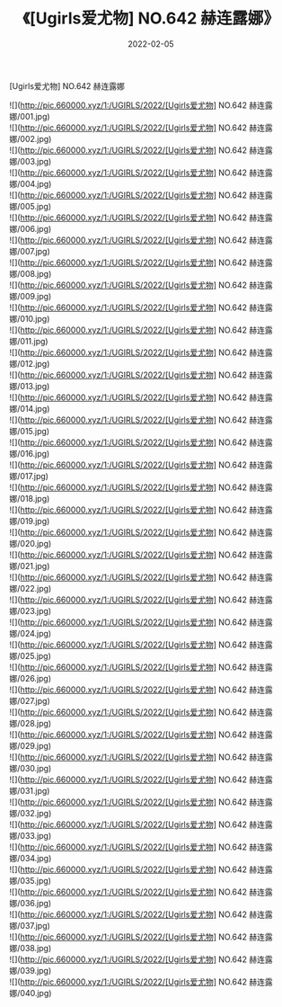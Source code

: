 ﻿---
layout: post
title:  《[Ugirls爱尤物] NO.642 赫连露娜》
date:   2022-02-05
img: http://pic.660000.xyz/1:/UGIRLS/2022/[Ugirls爱尤物] NO.642 赫连露娜/000.jpg
categories: [美女, 清纯, 唯美]
---

[Ugirls爱尤物] NO.642 赫连露娜

 ![](http://pic.660000.xyz/1:/UGIRLS/2022/[Ugirls爱尤物] NO.642 赫连露娜/001.jpg) <br>![](http://pic.660000.xyz/1:/UGIRLS/2022/[Ugirls爱尤物] NO.642 赫连露娜/002.jpg) <br>![](http://pic.660000.xyz/1:/UGIRLS/2022/[Ugirls爱尤物] NO.642 赫连露娜/003.jpg) <br>![](http://pic.660000.xyz/1:/UGIRLS/2022/[Ugirls爱尤物] NO.642 赫连露娜/004.jpg) <br>![](http://pic.660000.xyz/1:/UGIRLS/2022/[Ugirls爱尤物] NO.642 赫连露娜/005.jpg) <br>![](http://pic.660000.xyz/1:/UGIRLS/2022/[Ugirls爱尤物] NO.642 赫连露娜/006.jpg) <br>![](http://pic.660000.xyz/1:/UGIRLS/2022/[Ugirls爱尤物] NO.642 赫连露娜/007.jpg) <br>![](http://pic.660000.xyz/1:/UGIRLS/2022/[Ugirls爱尤物] NO.642 赫连露娜/008.jpg) <br>![](http://pic.660000.xyz/1:/UGIRLS/2022/[Ugirls爱尤物] NO.642 赫连露娜/009.jpg) <br>![](http://pic.660000.xyz/1:/UGIRLS/2022/[Ugirls爱尤物] NO.642 赫连露娜/010.jpg) <br>![](http://pic.660000.xyz/1:/UGIRLS/2022/[Ugirls爱尤物] NO.642 赫连露娜/011.jpg) <br>![](http://pic.660000.xyz/1:/UGIRLS/2022/[Ugirls爱尤物] NO.642 赫连露娜/012.jpg) <br>![](http://pic.660000.xyz/1:/UGIRLS/2022/[Ugirls爱尤物] NO.642 赫连露娜/013.jpg) <br>![](http://pic.660000.xyz/1:/UGIRLS/2022/[Ugirls爱尤物] NO.642 赫连露娜/014.jpg) <br>![](http://pic.660000.xyz/1:/UGIRLS/2022/[Ugirls爱尤物] NO.642 赫连露娜/015.jpg) <br>![](http://pic.660000.xyz/1:/UGIRLS/2022/[Ugirls爱尤物] NO.642 赫连露娜/016.jpg) <br>![](http://pic.660000.xyz/1:/UGIRLS/2022/[Ugirls爱尤物] NO.642 赫连露娜/017.jpg) <br>![](http://pic.660000.xyz/1:/UGIRLS/2022/[Ugirls爱尤物] NO.642 赫连露娜/018.jpg) <br>![](http://pic.660000.xyz/1:/UGIRLS/2022/[Ugirls爱尤物] NO.642 赫连露娜/019.jpg) <br>![](http://pic.660000.xyz/1:/UGIRLS/2022/[Ugirls爱尤物] NO.642 赫连露娜/020.jpg) <br>![](http://pic.660000.xyz/1:/UGIRLS/2022/[Ugirls爱尤物] NO.642 赫连露娜/021.jpg) <br>![](http://pic.660000.xyz/1:/UGIRLS/2022/[Ugirls爱尤物] NO.642 赫连露娜/022.jpg) <br>![](http://pic.660000.xyz/1:/UGIRLS/2022/[Ugirls爱尤物] NO.642 赫连露娜/023.jpg) <br>![](http://pic.660000.xyz/1:/UGIRLS/2022/[Ugirls爱尤物] NO.642 赫连露娜/024.jpg) <br>![](http://pic.660000.xyz/1:/UGIRLS/2022/[Ugirls爱尤物] NO.642 赫连露娜/025.jpg) <br>![](http://pic.660000.xyz/1:/UGIRLS/2022/[Ugirls爱尤物] NO.642 赫连露娜/026.jpg) <br>![](http://pic.660000.xyz/1:/UGIRLS/2022/[Ugirls爱尤物] NO.642 赫连露娜/027.jpg) <br>![](http://pic.660000.xyz/1:/UGIRLS/2022/[Ugirls爱尤物] NO.642 赫连露娜/028.jpg) <br>![](http://pic.660000.xyz/1:/UGIRLS/2022/[Ugirls爱尤物] NO.642 赫连露娜/029.jpg) <br>![](http://pic.660000.xyz/1:/UGIRLS/2022/[Ugirls爱尤物] NO.642 赫连露娜/030.jpg) <br>![](http://pic.660000.xyz/1:/UGIRLS/2022/[Ugirls爱尤物] NO.642 赫连露娜/031.jpg) <br>![](http://pic.660000.xyz/1:/UGIRLS/2022/[Ugirls爱尤物] NO.642 赫连露娜/032.jpg) <br>![](http://pic.660000.xyz/1:/UGIRLS/2022/[Ugirls爱尤物] NO.642 赫连露娜/033.jpg) <br>![](http://pic.660000.xyz/1:/UGIRLS/2022/[Ugirls爱尤物] NO.642 赫连露娜/034.jpg) <br>![](http://pic.660000.xyz/1:/UGIRLS/2022/[Ugirls爱尤物] NO.642 赫连露娜/035.jpg) <br>![](http://pic.660000.xyz/1:/UGIRLS/2022/[Ugirls爱尤物] NO.642 赫连露娜/036.jpg) <br>![](http://pic.660000.xyz/1:/UGIRLS/2022/[Ugirls爱尤物] NO.642 赫连露娜/037.jpg) <br>![](http://pic.660000.xyz/1:/UGIRLS/2022/[Ugirls爱尤物] NO.642 赫连露娜/038.jpg) <br>![](http://pic.660000.xyz/1:/UGIRLS/2022/[Ugirls爱尤物] NO.642 赫连露娜/039.jpg) <br>![](http://pic.660000.xyz/1:/UGIRLS/2022/[Ugirls爱尤物] NO.642 赫连露娜/040.jpg) <br>